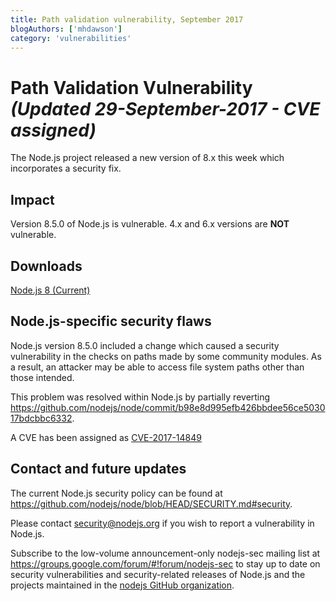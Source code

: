 ```yaml
---
title: Path validation vulnerability, September 2017
blogAuthors: ['mhdawson']
category: 'vulnerabilities'
---
```


# Path Validation Vulnerability _(Updated 29-September-2017 - CVE assigned)_

The Node.js project released a new version of 8.x this week which incorporates
a security fix.

## Impact

Version 8.5.0 of Node.js is vulnerable.
4.x and 6.x versions are **NOT** vulnerable.

## Downloads

[Node.js 8 (Current)](https://nodejs.org/en/blog/release/v8.6.0/)

## Node.js-specific security flaws

Node.js version 8.5.0 included a change which caused a security vulnerability
in the checks on paths made by some community modules. As a result, an
attacker may be able to access file system paths other than those intended.

This problem was resolved within Node.js by partially reverting
<https://github.com/nodejs/node/commit/b98e8d995efb426bbdee56ce503017bdcbbc6332>.

A CVE has been assigned as [CVE-2017-14849](http://cve.mitre.org/cgi-bin/cvename.cgi?name=CVE-2017-14849)

## Contact and future updates

The current Node.js security policy can be found at <https://github.com/nodejs/node/blob/HEAD/SECURITY.md#security>.

Please contact <security@nodejs.org> if you wish to report a vulnerability in Node.js.

Subscribe to the low-volume announcement-only nodejs-sec mailing list at
<https://groups.google.com/forum/#!forum/nodejs-sec> to stay up to date
on security vulnerabilities and security-related releases of Node.js
and the projects maintained in the [nodejs GitHub organization](https://github.com/nodejs/).
